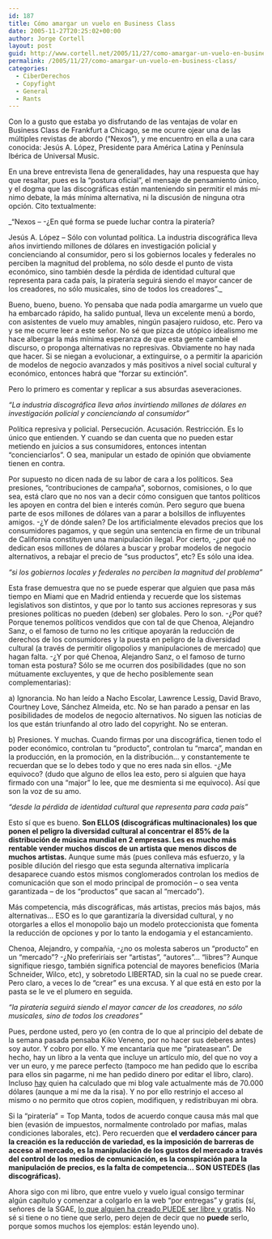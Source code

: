```yaml
---
id: 187
title: Cómo amargar un vuelo en Business Class
date: 2005-11-27T20:25:02+00:00
author: Jorge Cortell
layout: post
guid: http://www.cortell.net/2005/11/27/como-amargar-un-vuelo-en-business-class/
permalink: /2005/11/27/como-amargar-un-vuelo-en-business-class/
categories:
  - CiberDerechos
  - Copyfight
  - General
  - Rants
---
```

Con lo a gusto que estaba yo disfrutando de las ventajas de volar en Business Class de Frankfurt a Chicago, se me ocurre ojear una de las múltiples revistas de abordo (&#8220;Nexos&#8221;), y me encuentro en ella a una cara conocida: Jesús A. López, Presidente para América Latina y Pení­nsula Ibérica de Universal Music.

En una breve entrevista llena de generalidades, hay una respuesta que hay que resaltar, pues es la &#8220;postura oficial&#8221;, el mensaje de pensamiento único, y el dogma que las discográficas están manteniendo sin permitir el más mí­nimo debate, la más mí­nima alternativa, ni la discusión de ninguna otra opción. Cito textualmente:

_&#8220;Nexos &#8211; -¿En qué forma se puede luchar contra la piraterí­a?
  
Jesús A. López &#8211; Sólo con voluntad polí­tica. La industria discográfica lleva años invirtiendo millones de dólares en investigación policial y concienciando al consumidor, pero si los gobiernos locales y federales no perciben la magnitud del problema, no sólo desde el punto de vista económico, sino también desde la pérdida de identidad cultural que representa para cada paí­s, la piraterí­a seguirá siendo el mayor cancer de los creadores, no sólo musicales, sino de todos los creadores&#8221;._

Bueno, bueno, bueno. Yo pensaba que nada podí­a amargarme un vuelo que ha embarcado rápido, ha salido puntual, lleva un excelente menú a bordo, con asistentes de vuelo muy amables, ningún pasajero ruidoso, etc. Pero va y se me ocurre leer a este señor. No sé que pizca de utópico idealismo me hace albergar la más mí­nima esperanza de que esta gente cambie el discurso, o proponga alternativas no represivas. Obviamente no hay nada que hacer. Si se niegan a evolucionar, a extinguirse, o a permitir la aparición de modelos de negocio avanzados y más positivos a nivel social cultural y económico, entonces habrá que &#8220;forzar su extinción&#8221;.

Pero lo primero es comentar y replicar a sus absurdas aseveraciones.

_&#8220;La industria discográfica lleva años invirtiendo millones de dólares en investigación policial y concienciando al consumidor&#8221;_

Polí­tica represiva y policial. Persecución. Acusación. Restricción. Es lo único que entienden. Y cuando se dan cuenta que no pueden estar metiendo en juicios a sus consumidores, entonces intentan &#8220;concienciarlos&#8221;. O sea, manipular un estado de opinión que obviamente tienen en contra.

Por supuesto no dicen nada de su labor de cara a los polí­ticos. Sea presiones, &#8220;contribuciones de campaña&#8221;, sobornos, comisiones, o lo que sea, está claro que no nos van a decir cómo consiguen que tantos polí­ticos les apoyen en contra del bien e interés común. Pero seguro que buena parte de esos millones de dólares van a parar a bolsillos de influyentes amigos. -¿Y de dónde salen? De los artificialmente elevados precios que los consumidores pagamos, y que según una sentencia en firme de un tribunal de California constituyen una manipulación ilegal. Por cierto, -¿por qué no dedican esos millones de dólares a buscar y probar modelos de negocio alternativos, a rebajar el precio de &#8220;sus productos&#8221;, etc? Es sólo una idea.

_&#8220;si los gobiernos locales y federales no perciben la magnitud del problema&#8221;_

Esta frase demuestra que no se puede esperar que alguien que pasa más tiempo en Miami que en Madrid entienda y recuerde que los sistemas legislativos son distintos, y que por lo tanto sus acciones represoras y sus presiones polí­ticas no pueden (deben) ser globales. Pero lo son. -¿Por qué? Porque tenemos polí­ticos vendidos que con tal de que Chenoa, Alejandro Sanz, o el famoso de turno no les critique apoyarán la reducción de derechos de los consumidores y la puesta en peligro de la diversidad cultural (a través de permitir oligopolios y manipulaciones de mercado) que hagan falta. -¿Y por qué Chenoa, Alejandro Sanz, o el famoso de turno toman esta postura? Sólo se me ocurren dos posibilidades (que no son mútuamente excluyentes, y que de hecho posiblemente sean complementarias):
  
a) Ignorancia. No han leí­do a Nacho Escolar, Lawrence Lessig, David Bravo, Courtney Love, Sánchez Almeida, etc. No se han parado a pensar en las posibilidades de modelos de negocio alternativos. No siguen las noticias de los que están triunfando al otro lado del copyright. No se enteran.
  
b) Presiones. Y muchas. Cuando firmas por una discográfica, tienen todo el poder económico, controlan tu &#8220;producto&#8221;, controlan tu &#8220;marca&#8221;, mandan en la producción, en la promoción, en la distribución&#8230; y constantemente te recuerdan que se lo debes todo y que no eres nada sin ellos. -¿Me equivoco? (dudo que alguno de ellos lea esto, pero si alguien que haya firmado con una &#8220;major&#8221; lo lee, que me desmienta si me equivoco). Así­ que son la voz de su amo.

_&#8220;desde la pérdida de identidad cultural que representa para cada paí­s&#8221;_

Esto sí­ que es bueno. **Son ELLOS (discográficas multinacionales) los que ponen el peligro la diversidad cultural al concentrar el 85% de la distribución de música mundial en 2 empresas. Les es mucho más rentable vender muchos discos de un artista que menos discos de muchos artistas.** Aunque sume más (pues conlleva más esfuerzo, y la posible dilución del riesgo que esta segunda alternativa implicarí­a desaparece cuando estos mismos conglomerados controlan los medios de comunicación que son el modo principal de promoción &#8211; o sea venta garantizada &#8211; de los &#8220;productos&#8221; que sacan al &#8220;mercado&#8221;).

Más competencia, más discográficas, más artistas, precios más bajos, más alternativas&#8230; ESO es lo que garantizarí­a la diversidad cultural, y no otorgarles a ellos el monopolio bajo un modelo proteccionista que fomenta la reducción de opciones y por lo tanto la endogamia y el estancamiento.

Chenoa, Alejandro, y compañí­a, -¿no os molesta saberos un &#8220;producto&#8221; en un &#8220;mercado&#8221;? -¿No preferirí­ais ser &#8220;artistas&#8221;, &#8220;autores&#8221;&#8230; &#8220;libres&#8221;? Aunque signifique riesgo, también significa potencial de mayores beneficios (Maria Schneider, Wilco, etc), y sobretodo LIBERTAD, sin la cual no se puede crear. Pero claro, a veces lo de &#8220;crear&#8221; es una excusa. Y al que está en esto por la pasta se le ve el plumero en seguida.

_&#8220;la piraterí­a seguirá siendo el mayor cancer de los creadores, no sólo musicales, sino de todos los creadores&#8221;_

Pues, perdone usted, pero yo (en contra de lo que al principio del debate de la semana pasada pensaba Kiko Veneno, por no hacer sus deberes antes) soy autor. Y cobro por ello. Y me encantarí­a que me &#8220;pirateasean&#8221;. De hecho, hay un libro a la venta que incluye un artí­culo mí­o, del que no voy a ver un euro, y me parece perfecto (tampoco me han pedido que lo escriba para ellos sin pagarme, ni me han pedido dinero por editar el libro, claro). Incluso [hay](http://www.business-opportunities.biz/projects/how-much-is-your-blog-worth/) quien ha calculado que mi blog vale actualmente más de 70.000 dólares (aunque a mí­ me da la risa). Y no por ello restrinjo el acceso al mismo o no permito que otros copien, modifiquen, y redistribuyan mi obra.

Si la &#8220;piraterí­a&#8221; = Top Manta, todos de acuerdo conque causa más mal que bien (evasión de impuestos, normalmente controlado por mafias, malas condiciones laborales, etc). Pero recuerden que **el verdadero cáncer para la creación es la reducción de variedad, es la imposición de barreras de acceso al mercado, es la manipulación de los gustos del mercado a través del control de los medios de comunicación, es la conspiración para la manipulación de precios, es la falta de competencia&#8230; SON USTEDES (las discográficas).**

Ahora sigo con mi libro, que entre vuelo y vuelo igual consigo terminar algún capí­tulo y comenzar a colgarlo en la web &#8220;por entregas&#8221; y gratis (sí­, señores de la SGAE, <u>lo que alguien ha creado PUEDE ser libre y gratis</u>. No sé si tiene o no tiene que serlo, pero dejen de decir que no **puede** serlo, porque somos muchos los ejemplos: están leyendo uno).